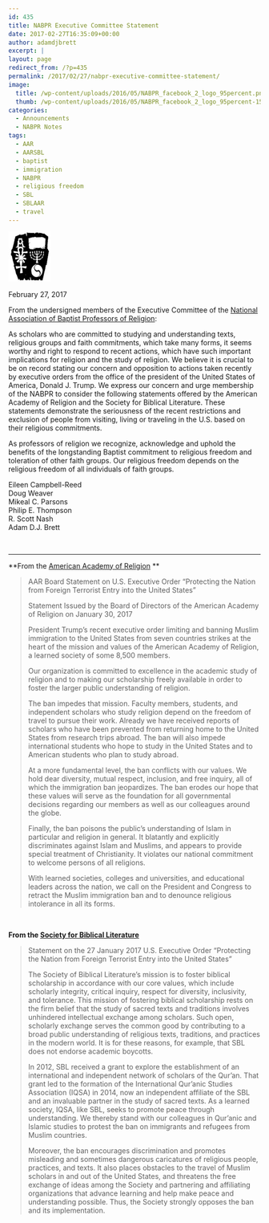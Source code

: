 ```yaml
---
id: 435
title: NABPR Executive Committee Statement
date: 2017-02-27T16:35:09+00:00
author: adamdjbrett
excerpt: |
layout: page
redirect_from: /?p=435
permalink: /2017/02/27/nabpr-executive-committee-statement/
image:
  title: /wp-content/uploads/2016/05/NABPR_facebook_2_logo_95percent.png
  thumb: /wp-content/uploads/2016/05/NABPR_facebook_2_logo_95percent-150x150.png
categories:
  - Announcements
  - NABPR Notes
tags:
  - AAR
  - AARSBL
  - baptist
  - immigration
  - NABPR
  - religious freedom
  - SBL
  - SBLAAR
  - travel
---
```

[<img class="size-full wp-image-225 alignleft" src="/wp-content/uploads/2016/08/customLogo.jpg" alt="National Association of Baptist Professors of Religion (NABPR) Logo" width="85" height="100" />](/wp-content/uploads/2016/08/customLogo.jpg)

<span data-term="goog_1002334373">February 27, 2017</span>

From the undersigned members of the Executive Committee of the <a href="http://nabpr.org/" data-saferedirecturl="https://www.google.com/url?hl=en&q=http://nabpr.org/&source=gmail&ust=1488317056282000&usg=AFQjCNGnIzfnNC48EK6Eic_Wy1-fqY7QmQ">National Association of Baptist Professors of Religion</a>:

As scholars who are committed to studying and understanding texts, religious groups and faith commitments, which take many forms, it seems worthy and right to respond to recent actions, which have such important implications for religion and the study of religion. We believe it is crucial to be on record stating our concern and opposition to actions taken recently by executive orders from the office of the president of the United States of America, Donald J. Trump. We express our concern and urge membership of the NABPR to consider the following statements offered by the American Academy of Religion and the Society for Biblical Literature. These statements demonstrate the seriousness of the recent restrictions and exclusion of people from visiting, living or traveling in the U.S. based on their religious commitments.

As professors of religion we recognize, acknowledge and uphold the benefits of the longstanding Baptist commitment to religious freedom and toleration of other faith groups. Our religious freedom depends on the religious freedom of all individuals of faith groups.

Eileen Campbell-Reed  
Doug Weaver  
Mikeal C. Parsons  
Philip E. Thompson  
R. Scott Nash  
Adam D.J. Brett

&nbsp;

* * *

**From the <a href="https://www.aarweb.org/about/board-statement-on-us-executive-order-%E2%80%9Cprotecting-the-nation-from-foreign-terrorist-entry-into" data-saferedirecturl="https://www.google.com/url?hl=en&q=https://www.aarweb.org/about/board-statement-on-us-executive-order-%25E2%2580%259Cprotecting-the-nation-from-foreign-terrorist-entry-into&source=gmail&ust=1488317056282000&usg=AFQjCNFPUClrCzh20YGN4gSlceiXBKDPzg">American Academy of Religion</a> **

> AAR Board Statement on U.S. Executive Order “Protecting the Nation from Foreign Terrorist Entry into the United States&#8221;
>
> Statement Issued by the Board of Directors of the American Academy of Religion on January 30, 2017
>
> President Trump’s recent executive order limiting and banning Muslim immigration to the United States from seven countries strikes at the heart of the mission and values of the American Academy of Religion, a learned society of some 8,500 members.
>
> Our organization is committed to excellence in the academic study of religion and to making our scholarship freely available in order to foster the larger public understanding of religion.
>
> The ban impedes that mission. Faculty members, students, and independent scholars who study religion depend on the freedom of travel to pursue their work. Already we have received reports of scholars who have been prevented from returning home to the United States from research trips abroad. The ban will also impede international students who hope to study in the United States and to American students who plan to study abroad.
>
> At a more fundamental level, the ban conflicts with our values. We hold dear diversity, mutual respect, inclusion, and free inquiry, all of which the immigration ban jeopardizes. The ban erodes our hope that these values will serve as the foundation for all governmental decisions regarding our members as well as our colleagues around the globe.
>
> Finally, the ban poisons the public’s understanding of Islam in particular and religion in general. It blatantly and explicitly discriminates against Islam and Muslims, and appears to provide special treatment of Christianity. It violates our national commitment to welcome persons of all religions.
>
> With learned societies, colleges and universities, and educational leaders across the nation, we call on the President and Congress to retract the Muslim immigration ban and to denounce religious intolerance in all its forms.

&nbsp;

**From the <a href="https://www.sbl-site.org/assets/pdfs/Statement_on_EO_Ban.pdf" data-saferedirecturl="https://www.google.com/url?hl=en&q=https://www.sbl-site.org/assets/pdfs/Statement_on_EO_Ban.pdf&source=gmail&ust=1488317056282000&usg=AFQjCNEUIt4MTJzVj34qdkmXkOrE8d1NfA">Society for Biblical Literature</a>**

> Statement on the 27 January 2017 U.S. Executive Order “Protecting the Nation from Foreign Terrorist Entry into the United States”
>
> The Society of Biblical Literature’s mission is to foster biblical scholarship in accordance with our core values, which include scholarly integrity, critical inquiry, respect for diversity, inclusivity, and tolerance. This mission of fostering biblical scholarship rests on the firm belief that the study of sacred texts and traditions involves unhindered intellectual exchange among scholars. Such open, scholarly exchange serves the common good by contributing to a broad public understanding of religious texts, traditions, and practices in the modern world. It is for these reasons, for example, that SBL does not endorse academic boycotts.
>
> In 2012, SBL received a grant to explore the establishment of an international and independent network of scholars of the Qur’an. That grant led to the formation of the International Qur’anic Studies Association (IQSA) in 2014, now an independent affiliate of the SBL and an invaluable partner in the study of sacred texts. As a learned society, IQSA, like SBL, seeks to promote peace through understanding. We thereby stand with our colleagues in Qur’anic and Islamic studies to protest the ban on immigrants and refugees from Muslim countries.
>
> Moreover, the ban encourages discrimination and promotes misleading and sometimes dangerous caricatures of religious people, practices, and texts. It also places obstacles to the travel of Muslim scholars in and out of the United States, and threatens the free exchange of ideas among the Society and partnering and affiliating organizations that advance learning and help make peace and understanding possible. Thus, the Society strongly opposes the ban and its implementation.

